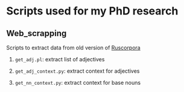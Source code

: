 # Scripts used for my PhD research

## Web_scrapping

Scripts to extract data from old version of [Ruscorpora](https://ruscorpora.ru/old/search-main.html)

1. `get_adj.pl`: extract list of adjectives

2. `get_adj_context.py`: extract context for adjectives

3. `get_nn_context.py`: extract context for base nouns